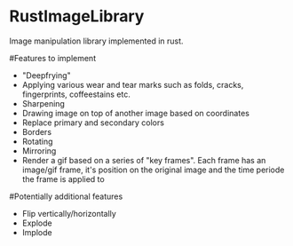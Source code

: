 # RustImageLibrary
Image manipulation library implemented in rust.

#Features to implement
* "Deepfrying"
*  Applying various wear and tear marks such as folds, cracks, fingerprints, coffeestains etc.  
*  Sharpening
*  Drawing image on top of another image based on coordinates
*  Replace primary and secondary colors
*  Borders
*  Rotating
*  Mirroring
*  Render a gif based on a series of "key frames". Each frame has an image/gif frame, it's position on the original image and the time periode the frame is applied to

#Potentially additional features
*  Flip vertically/horizontally
*  Explode
*  Implode
